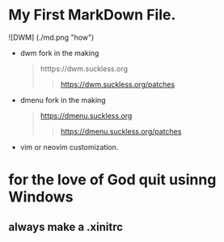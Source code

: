<!--
Learning Markdown syntax
-->
# My First **MarkDown** File.
![DWM] (./md.png "how")
- dwm fork in the making
  > htttps://dwm.suckless.org
  >> https://dwm.suckless.org/patches
- dmenu fork in the making
  > https://dmenu.suckless.org
  >> https://dmenu.suckless.org/patches
- vim or neovim customization.
  
# for the love of God quit usinng Windows
## always make a .xinitrc
